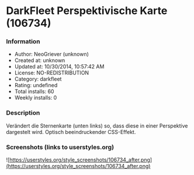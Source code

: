 # DarkFleet Perspektivische Karte (106734)

### Information
- Author: NeoGriever (unknown)
- Created at: unknown
- Updated at: 10/30/2014, 10:57:42 AM
- License: NO-REDISTRIBUTION
- Category: darkfleet
- Rating: undefined
- Total installs: 60
- Weekly installs: 0


### Description
Verändert die Sternenkarte (unten links) so, dass diese in einer Perspektive dargestelt wird. Optisch beeindruckender CSS-Effekt.


### Screenshots (links to userstyles.org)
![https://userstyles.org/style_screenshots/106734_after.png](https://userstyles.org/style_screenshots/106734_after.png)


